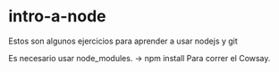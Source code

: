 # intro-a-node
Estos son algunos ejercicios para aprender a usar nodejs y git

Es necesario usar node_modules. -> npm install
Para correr el Cowsay.
